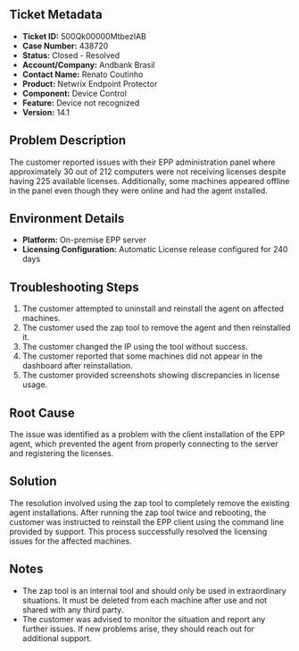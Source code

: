 ## Ticket Metadata
- **Ticket ID:** 500Qk00000MtbezIAB
- **Case Number:** 438720
- **Status:** Closed - Resolved
- **Account/Company:** Andbank Brasil
- **Contact Name:** Renato Coutinho
- **Product:** Netwrix Endpoint Protector
- **Component:** Device Control
- **Feature:** Device not recognized
- **Version:** 14.1

## Problem Description
The customer reported issues with their EPP administration panel where approximately 30 out of 212 computers were not receiving licenses despite having 225 available licenses. Additionally, some machines appeared offline in the panel even though they were online and had the agent installed.

## Environment Details
- **Platform:** On-premise EPP server
- **Licensing Configuration:** Automatic License release configured for 240 days

## Troubleshooting Steps
1. The customer attempted to uninstall and reinstall the agent on affected machines.
2. The customer used the zap tool to remove the agent and then reinstalled it.
3. The customer changed the IP using the tool without success.
4. The customer reported that some machines did not appear in the dashboard after reinstallation.
5. The customer provided screenshots showing discrepancies in license usage.

## Root Cause
The issue was identified as a problem with the client installation of the EPP agent, which prevented the agent from properly connecting to the server and registering the licenses.

## Solution
The resolution involved using the zap tool to completely remove the existing agent installations. After running the zap tool twice and rebooting, the customer was instructed to reinstall the EPP client using the command line provided by support. This process successfully resolved the licensing issues for the affected machines.

## Notes
- The zap tool is an internal tool and should only be used in extraordinary situations. It must be deleted from each machine after use and not shared with any third party.
- The customer was advised to monitor the situation and report any further issues. If new problems arise, they should reach out for additional support.
